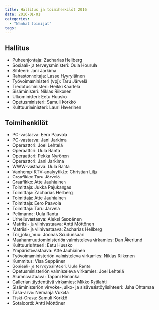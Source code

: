 ```yaml
---
title: Hallitus ja toimihenkilöt 2016
date: 2016-01-01
categories:
  - "Wanhat toimijat"
tags:
---
```



## Hallitus
- Puheenjohtaja: Zacharias Hellberg
- Sosiaali- ja terveysministeri: Oula Hourula
- Sihteeri: Jani Jarkima
- Rahastonhoitaja: Lasse Hyyryläinen
- Työvoimaministeri (vpj):	Taru Järvelä
- Tiedotusministeri: Heikki Kaarlela
- Sisäministeri: Niklas Riikonen
- Ulkoministeri:	Eetu Huusko
- Opetusministeri:	Samuli Körkkö
- Kulttuuriministeri: Lauri Haverinen


## Toimihenkilöt
- PC-vastaava: Eero Paavola
- PC-vastaava: Jani Jarkima
- Operaattori: Joel Lehtelä
- Operaattori: Uula Ranta
- Operaattori: Pekka Nyrönen
- Operaattori: Jani Jarkima
- WWW-vastaava: Uula Ranta
- Vanhempi KTV-analyytikko: Christian Lilja
- Graafikko: Taru Järvelä
- Graafikko: Atte Jauhiainen
- Toimittaja: Jukka Pajukangas
- Toimittaja: Zacharias Hellberg
- Toimittaja: Atte Jauhiainen
- Toimittaja: Eero Paavola
- Toimittaja: Taru Järvelä
- Pelimanne: Uula Ranta
- Urheiluvastaava: Aleksi Seppänen
- Matriisi- ja viinivastaava: Antti Möttönen
- Matriisi- ja viinivastaava: Zacharias Hellberg
- Töi_joku_muu: Joonas Soudunsaari
- Maahanmuuttoministeriön valmisteleva virkamies: Dan Åkerlund
- Kulttuurisihteeri: Eetu Huusko
- Ympäristövastaava: Atte Jauhiainen
- Työvoimaministeriön valmisteleva virkamies: Niklas Riikonen
- Kummitus: Visa Seppänen
- Sosiaali- ja terveyssihteeri: Uula Ranta
- Opetusministeriön valmisteleva virkamies: Joel Lehtelä
- Alumnivastaava: Tapani Himanka
- Gallerian täydentävä virkamies: Mikko Rytilahti
- Sisäministeriön virvoke-, ulko- ja sisävesistöylisihteeri: Juha Ohtamaa
- Tasa-arvo: Nemanja Vukota
- Tiski-Orava: Samuli Körkkö
- Sotaloordi: Antti Möttönen